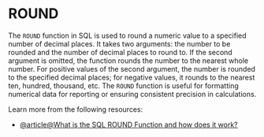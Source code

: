 # ROUND

The `ROUND` function in SQL is used to round a numeric value to a specified number of decimal places. It takes two arguments: the number to be rounded and the number of decimal places to round to. If the second argument is omitted, the function rounds the number to the nearest whole number. For positive values of the second argument, the number is rounded to the specified decimal places; for negative values, it rounds to the nearest ten, hundred, thousand, etc. The `ROUND` function is useful for formatting numerical data for reporting or ensuring consistent precision in calculations.

Learn more from the following resources:

- [@article@What is the SQL ROUND Function and how does it work?](https://www.datacamp.com/tutorial/mastering-sql-round)